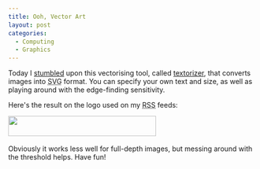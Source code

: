 ```yaml
---
title: Ooh, Vector Art
layout: post
categories:
  - Computing
  - Graphics
---
```

Today I [stumbled](http://stumbleupon.com) upon this vectorising tool, called [textorizer](http://textorizer.whatfettle.com/), that converts images into <acronym title="Scalable Vector Graphics">SVG</acronym> format. You can specify your own text and size, as well as playing around with the edge-finding sensitivity.

Here's the result on the logo used on my <acronym title="Really Simple Syndication">RSS</acronym> feeds:

[<img class="alignnone size-medium wp-image-259" src="/files/2007/05/rss_logo.svg_-300x41.png" alt="" width="300" height="41" srcset="/files/2007/05/rss_logo.svg_-300x41.png 300w, /files/2007/05/rss_logo.svg_-500x69.png 500w, /files/2007/05/rss_logo.svg_.png 550w" sizes="(max-width: 300px) 100vw, 300px" />](/files/2007/05/rss_logo.svg_.png)

Obviously it works less well for full-depth images, but messing around with the threshold helps. Have fun!
